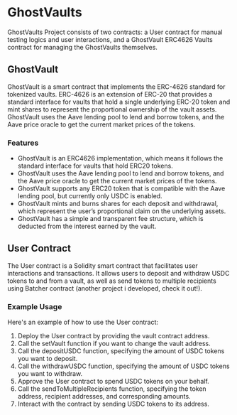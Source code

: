 # GhostVaults

GhostVaults Project consists of two contracts: a User contract for manual testing logics and user interactions, and a GhostVault ERC4626 Vaults contract for managing the GhostVaults themselves.

## GhostVault
GhostVault is a smart contract that implements the ERC-4626 standard for tokenized vaults. ERC-4626 is an extension of ERC-20 that provides a standard interface for vaults that hold a single underlying ERC-20 token and mint shares to represent the proportional ownership of the vault assets. GhostVault uses the Aave lending pool to lend and borrow tokens, and the Aave price oracle to get the current market prices of the tokens.

### Features
- GhostVault is an ERC4626 implementation, which means it follows the standard interface for vaults that hold ERC20 tokens.
- GhostVault uses the Aave lending pool to lend and borrow tokens, and the Aave price oracle to get the current market prices of the tokens.
- GhostVault supports any ERC20 token that is compatible with the Aave lending pool, but currently only USDC is enabled.
- GhostVault mints and burns shares for each deposit and withdrawal, which represent the user’s proportional claim on the underlying assets.
- GhostVault has a simple and transparent fee structure, which is deducted from the interest earned by the vault.






## User Contract
The User contract is a Solidity smart contract that facilitates user interactions and transactions. It allows users to deposit and withdraw USDC tokens to and from a vault, as well as send tokens to multiple recipients using Batcher contract (another project i developed, check it out!).

### Example Usage
Here's an example of how to use the User contract:

1. Deploy the User contract by providing the vault contract address.
2. Call the setVault function if you want to change the vault address.
3. Call the depositUSDC function, specifying the amount of USDC tokens you want to deposit.
4. Call the withdrawUSDC function, specifying the amount of USDC tokens you want to withdraw.
5. Approve the User contract to spend USDC tokens on your behalf.
6. Call the sendToMultipleRecipients function, specifying the token address, recipient addresses, and corresponding amounts.
7. Interact with the contract by sending USDC tokens to its address.

